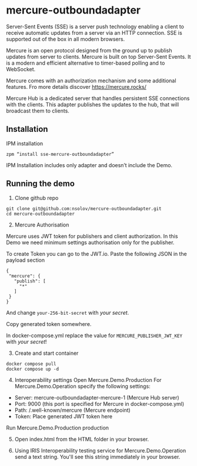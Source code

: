 # mercure-outboundadapter

Server-Sent Events (SSE) is a server push technology enabling a client to receive automatic updates from a server via an HTTP connection. SSE is supported out of the box in all modern browsers.

Mercure is an open protocol designed from the ground up to publish updates from server to clients. Mercure is built on top Server-Sent Events. It is a modern and efficient alternative to timer-based polling and to WebSocket.

Mercure comes with an authorization mechanism and some additional features. Fro more details discover https://mercure.rocks/ 

Mercure Hub is a dedicated server that handles persistent SSE connections with the clients. This adapter publishes the updates to the hub, that will broadcast them to clients. 

## Installation
IPM installation

`zpm “install sse-mercure-outboundadapter” `

IPM Installation includes only adapter and doesn’t include the Demo.

## Running the demo

1. Clone github repo

```
git clone git@github.com:nsolov/mercure-outboundadapter.git
cd mercure-outboundadapter
```

2. Mercure Authorisation

Mercure uses JWT token for publishers and client authorization. 
In this Demo we need minimum settings  authorisation only for the publisher.

To create Token you can go to the JWT.io. 
Paste the following JSON in the payload section

```
{
 "mercure": {
   "publish": [
     "*"
   ]
 }
}
```

And change `your-256-bit-secret` with *your secret*. 

Copy generated token somewhere.

In docker-compose.yml replace the value for `MERCURE_PUBLISHER_JWT_KEY` with *your secret*! 
   
3. Create and start container

```
docker compose pull
docker compose up -d
```

4. Interoperability settings
Open Mercure.Demo.Production
For Mercure.Demo.Operation specify the following settings:
* Server: mercure-outboundadapter-mercure-1 (Mercure Hub server)
* Port: 9000 (this port is specified for Mercure in docker-compose.yml)
* Path: /.well-known/mercure (Mercure endpoint)
* Token: Place generated JWT token here

Run Mercure.Demo.Production production

5. Open index.html from the HTML folder in your browser.

6. Using IRIS Interoperability testing service for Mercure.Demo.Operation send a text string.
You'll see this string immediately in your browser.
